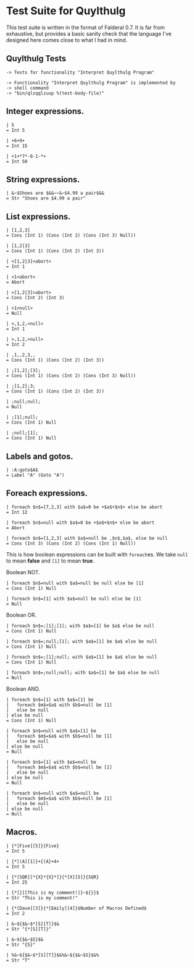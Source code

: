 Test Suite for Quylthulg
========================

This test suite is written in the format of Falderal 0.7.  It is far from
exhaustive, but provides a basic sanity check that the language I've designed
here comes close to what I had in mind.

Quylthulg Tests
---------------

    -> Tests for functionality "Interpret Quylthulg Program"

    -> Functionality "Interpret Quylthulg Program" is implemented by
    -> shell command
    -> "bin/qlzqqlzuup %(test-body-file)"

Integer expressions.
--------------------

    | 5
    = Int 5

    | +6+9+
    = Int 15

    | +1+*7*-8-1-*+
    = Int 50

String expressions.
-------------------

    | &~$Shoes are $&&~~&~$4.99 a pair$&&
    = Str "Shoes are $4.99 a pair"

List expressions.
-----------------

    | [1,2,3]
    = Cons (Int 1) (Cons (Int 2) (Cons (Int 3) Null))

    | [1,2|3]
    = Cons (Int 1) (Cons (Int 2) (Int 3))

    | <[1,2|3]<abort<
    = Int 1

    | <1<abort<
    = Abort

    | >[1,2|3]>abort>
    = Cons (Int 2) (Int 3)

    | >1>null>
    = Null

    | <,1,2,<null<
    = Int 1

    | >,1,2,>null>
    = Int 2

    | ,1,,2,3,,
    = Cons (Int 1) (Cons (Int 2) (Int 3))

    | ;[1,2];[3];
    = Cons (Int 1) (Cons (Int 2) (Cons (Int 3) Null))

    | ;[1,2];3;
    = Cons (Int 1) (Cons (Int 2) (Int 3))

    | ;null;null;
    = Null

    | ;[1];null;
    = Cons (Int 1) Null

    | ;null;[1];
    = Cons (Int 1) Null

Labels and gotos.
-----------------

    | :A:goto$A$
    = Label "A" (Goto "A")

Foreach expressions.
--------------------

    | foreach $n$=[7,2,3] with $a$=0 be +$a$+$n$+ else be abort
    = Int 12

    | foreach $n$=null with $a$=0 be +$a$+$n$+ else be abort
    = Abort

    | foreach $n$=[1,2,3] with $a$=null be ,$n$,$a$, else be null
    = Cons (Int 3) (Cons (Int 2) (Cons (Int 1) Null))

This is how boolean expressions can be built with `foreach`es.
We take `null` to mean **false** and `[1]` to mean **true**.

Boolean NOT.

    | foreach $n$=null with $a$=null be null else be [1]
    = Cons (Int 1) Null

    | foreach $n$=[1] with $a$=null be null else be [1]
    = Null

Boolean OR.

    | foreach $n$=;[1];[1]; with $a$=[1] be $a$ else be null
    = Cons (Int 1) Null

    | foreach $n$=;null;[1]; with $a$=[1] be $a$ else be null
    = Cons (Int 1) Null

    | foreach $n$=;[1];null; with $a$=[1] be $a$ else be null
    = Cons (Int 1) Null

    | foreach $n$=;null;null; with $a$=[1] be $a$ else be null
    = Null

Boolean AND.

    | foreach $n$=[1] with $a$=[1] be
    |   foreach $m$=$a$ with $b$=null be [1]
    |   else be null
    | else be null
    = Cons (Int 1) Null

    | foreach $n$=null with $a$=[1] be
    |   foreach $m$=$a$ with $b$=null be [1]
    |   else be null
    | else be null
    = Null

    | foreach $n$=[1] with $a$=null be
    |   foreach $m$=$a$ with $b$=null be [1]
    |   else be null
    | else be null
    = Null

    | foreach $n$=null with $a$=null be
    |   foreach $m$=$a$ with $b$=null be [1]
    |   else be null
    | else be null
    = Null

Macros.
-------

    | {*[Five][5]}{Five}
    = Int 5

    | {*[(A][1]}+{(A}+4+
    = Int 5

    | {*[SQR][*{X}*{X}*]}{*[X][5]}{SQR}
    = Int 25

    | {*[}][This is my comment!]}~${}}$
    = Str "This is my comment!"

    | {*[Dave][3]}{*[Emily][4]}$Number of Macros Defined$
    = Int 2

    | &~${$&~$*[S][T]}$&
    = Str "{*[S][T]}"

    | &~${$&~$S}$&
    = Str "{S}"

    | %&~${$&~$*[S][T]}$&%&~${$&~$S}$&%
    = Str "T"

